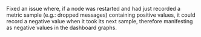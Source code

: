 Fixed an issue where, if a node was restarted and had just recorded a metric sample (e.g.: dropped messages) containing positive values, it could record a negative value when it took its next sample, therefore manifesting as negative values in the dashboard graphs.
